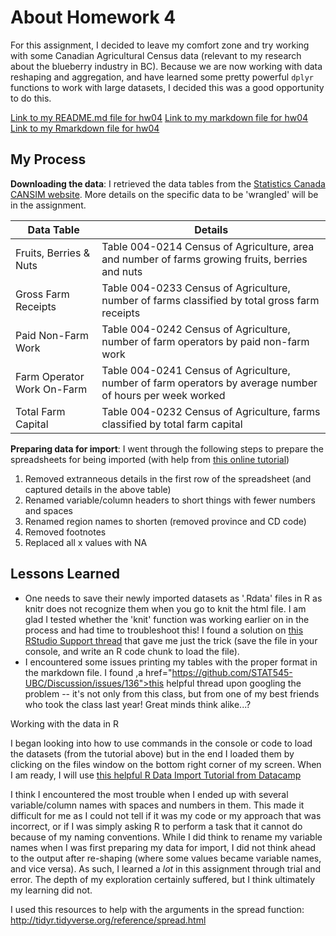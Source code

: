 # About Homework 4

For this assignment, I decided to leave my comfort zone and try working with some Canadian Agricultural Census data (relevant to my research about the blueberry industry in BC). Because we are now working with data reshaping and aggregation, and have learned some pretty powerful `dplyr` functions to work with large datasets, I decided this was a good opportunity to do this.

<a href="https://github.com/susannaelsie/stat545-hw-klassen-susanna/blob/master/hw04/README.md">Link to my README.md file for hw04</a>
<a href="https://github.com/susannaelsie/stat545-hw-klassen-susanna/blob/master/hw04/hw04.md">Link to my markdown file for hw04</a>
<a href="https://github.com/susannaelsie/stat545-hw-klassen-susanna/blob/master/hw04/hw04.Rmd">Link to my Rmarkdown file for hw04</a>

## My Process

**Downloading the data**: I retrieved the data tables from the <a href="http://www5.statcan.gc.ca/cansim/a03?lang=eng&pattern=004-0200..004-0246&p2=31">Statistics Canada CANSIM website</a>. More details on the specific data to be 'wrangled' will be in the assignment. 

Data Table | Details
------------ | -------------
Fruits, Berries & Nuts | Table 004-0214 Census of Agriculture, area and number of farms growing fruits, berries and nuts
Gross Farm Receipts | Table 004-0233 Census of Agriculture, number of farms classified by total gross farm receipts 
Paid Non-Farm Work | Table 004-0242 Census of Agriculture, number of farm operators by paid non-farm work
Farm Operator Work On-Farm | Table 004-0241 Census of Agriculture, number of farm operators by average number of hours per week worked 
Total Farm Capital | Table 004-0232 Census of Agriculture, farms classified by total farm capital

**Preparing data for import**: I went through the following steps to prepare the spreadsheets for being imported (with help from <a href="https://www.datacamp.com/community/tutorials/r-data-import-tutorial">this online tutorial</a>)
1. Removed extranneous details in the first row of the spreadsheet (and captured details in the above table)
2. Renamed variable/column headers to short things with fewer numbers and spaces
3. Renamed region names to shorten (removed province and CD code)
4. Removed footnotes
5. Replaced all x values with NA

## Lessons Learned
- One needs to save their newly imported datasets as '.Rdata' files in R as knitr does not recognize them when you go to knit the html file. I am glad I tested whether the 'knit' function was working earlier on in the process and had time to troubleshoot this! I found a solution on <a href="https://support.rstudio.com/hc/en-us/community/posts/200631198-data-set-not-found-when-knitting-HTML">this RStudio Support thread</a> that gave me just the trick (save the file in your console, and write an R code chunk to load the file). 
- I encountered some issues printing my tables with the proper format in the markdown file. I found ,a href="https://github.com/STAT545-UBC/Discussion/issues/136">this helpful thread</a> upon googling the problem -- it's not only from this class, but from one of my best friends who took the class last year! Great minds think alike...?

Working with the data in R

I began looking into how to use commands in the console or code to load the datasets (from the tutorial above) but in the end I loaded them by clicking on the files window on the bottom right corner of my screen. When I am ready, I will use <a href="https://www.datacamp.com/community/tutorials/r-data-import-tutorial">this helpful R Data Import Tutorial from Datacamp</a>

I think I encountered the most trouble when I ended up with several variable/column names with spaces and numbers in them. This made it difficult for me as I could not tell if it was my code or my approach that was incorrect, or if I was simply asking R to perform a task that it cannot do because of my naming conventions. While I did think to rename my variable names when I was first preparing my data for import, I did not think ahead to the output after re-shaping (where some values became variable names, and vice versa). As such, I learned a *lot* in this assignment through trial and error. The depth of my exploration certainly suffered, but I think ultimately my learning did not.

I used this resources to help with the arguments in the spread function: http://tidyr.tidyverse.org/reference/spread.html

